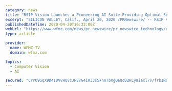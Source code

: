 ```yaml
---
category: news
title: "RSIP Vision Launches a Pioneering AI Suite Providing Optimal Solutions to Key Tasks in Lung Surgery"
excerpt: "SILICON VALLEY, Calif., April 20, 2020 /PRNewswire/ -- RSIP Vision, a global leader in artificial intelligence (AI) and computer vision technology, announced today a new innovative AI-based suite of m"
publishedDateTime: 2020-04-20T16:33:00Z
webUrl: "https://www.wfmz.com/news/pr_newswire/pr_newswire_technology/rsip-vision-launches-a-pioneering-ai-suite-providing-optimal-solutions-to-key-tasks-in-lung/article_969a06df-ac77-52f8-b8ec-7edfe462e80a.html"
type: article

provider:
  name: WFMZ-TV
  domain: wfmz.com

topics:
  - Computer Vision
  - AI

secured: "CYrO9SqX9D4IDVvHQvcJHvvG4iR33s5+nn7bXgOeQoD2HLy9iaxl7v/frb1RSmythG/E/8Oegc/UF91kDU81b20ELKuMt3Ncocitr6HbucGRQ1knPv2S+ib5FgL7qFqB+GxVetTh1Al2wkXUarKVaKVkPO5JdtIxeTTsbR2DQr91iZX7d2Bu+pBHdP97s0pKvCwuw1z+Lwu1PBe/9rHi56ErgvAi366T9btq/6NoGHUbLry7rPfj6nF+oi4rQd97uVOZMkRVS2OWCRwK/9r17/NoseDB6HUUufEis8ws2AGIfmfBmgQVNLCzTAWMw9gohhxR6aOK4HUOtwH9d6kJInN+k8dInxPJ2dyiDRt3sHsFbE4MpbIARmK9TugsqZUCzTF79NPKudIqK3L3NTpjHu6GmzW4fxfUjWRXabXvN89WGsz7P70u+CkWDXrvBIgnTH7b/Is/8aQmSi+SJGJPpVSMCfNqvRU0hg0S9VKmdzw=;5g1dG1lqIVMVGw8Keofv9A=="
---
```


